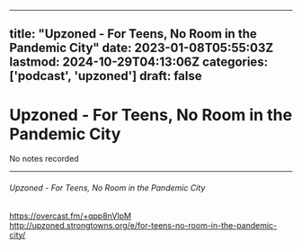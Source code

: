 
---
title: "Upzoned - For Teens, No Room in the Pandemic City"
date: 2023-01-08T05:55:03Z
lastmod: 2024-10-29T04:13:06Z
categories: ['podcast', 'upzoned']
draft: false
---


# Upzoned - For Teens, No Room in the Pandemic City

No notes recorded

- - -
###### Upzoned - For Teens, No Room in the Pandemic City

https://overcast.fm/+qpp8nVIpM  
http://upzoned.strongtowns.org/e/for-teens-no-room-in-the-pandemic-city/

<!-- #public #podcast #upzoned -->

<!-- {BearID:39D96A98-8A8D-44FA-B41E-50C5870292CA-28016-00002D9801118384} -->
